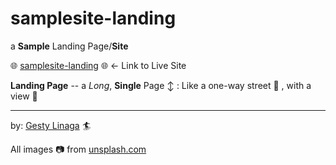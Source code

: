 # samplesite-landing
a **Sample** Landing Page/**Site**

🌐 [samplesite-landing](https://gesty.dev/samplesite-landing) 🌐 <- Link to Live Site

**Landing Page** -- a *Long*, **Single** Page ↕️ : Like a one-way street 🚗 , with a view 🌄

---
by: [Gesty Linaga](https://gesty.dev) 🏄

All images 📷 from [unsplash.com](https://unsplash.com)
